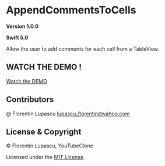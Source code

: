 # AppendCommentsToCells

**Version 1.0.0**

**Swift 5.0**

Allow the user to add comments for each cell from a TableView.

##                                                            WATCH THE DEMO !

[Watch the DEMO](https://raw.githubusercontent.com/tygruletz/YouTubeClone/master/Demo/YouTubePreviewImage.png)

## Contributors
@ Florentin Lupascu <lupascu_florentin@yahoo.com>

## License & Copyright
© Florentin Lupascu, YouTubeClone

Licensed under the [MIT License](LICENSE).
